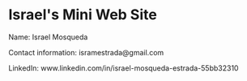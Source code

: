 <h1> Israel's Mini Web Site</h1>

<p> Name: Israel Mosqueda </p>
<p> Contact information: isramestrada@gmail.com </p>
<p> LinkedIn: www.linkedin.com/in/israel-mosqueda-estrada-55bb32310 </p>
  

